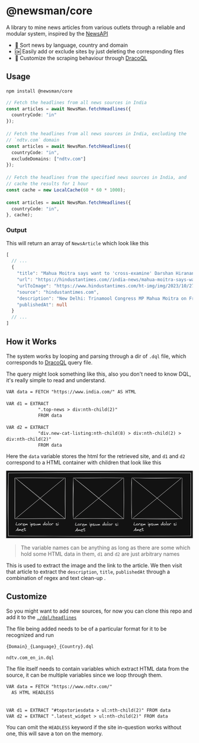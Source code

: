 # @newsman/core

A library to mine news articles from various outlets through a reliable and modular system, inspired by the [NewsAPI](https://newsapi.org)

- :newspaper: Sort news by language, country and domain
- :ok: Easily add or exclude sites by just deleting the corresponding files
- :dragon: Customize the scraping behaviour through [DracoQL](https://github.com/aadv1k/DracoQL)

## Usage

```bash
npm install @newsman/core
```

```typescript
// Fetch the headlines from all news sources in India
const articles = await NewsMan.fetchHeadlines({
  countryCode: "in"
});

// Fetch the headlines from all news sources in India, excluding the 
// `ndtv.com` domain
const articles = await NewsMan.fetchHeadlines({
  countryCode: "in",
  excludeDomains: ["ndtv.com"]
});

// Fetch the headlines from the specified news sources in India, and 
// cache the results for 1 hour
const cache = new LocalCache(60 * 60 * 1000);

const articles = await NewsMan.fetchHeadlines({
  countryCode: "in",
}, cache);
```

### Output

This will return an array of `NewsArticle` which look like this

```typescript
[
  // ...
  {
    "title": "Mahua Moitra says want to 'cross-examine' Darshan Hiranandani, demands list of alleged gifts",
    "url": "https://hindustantimes.com//india-news/mahua-moitra-says-want-to-cross-examine-darshan-hiranandani-demands-list-of-alleged-gifts-101698399539637.html",
    "urlToImage": "https://www.hindustantimes.com/ht-img/img/2023/10/27/148x111/ANI-20230810024-0_1698399789548_1698399816949.jpg",
    "source": "hindustantimes.com",
    "description": "New Delhi: Trinamool Congress MP Mahua Moitra on Friday told the Ethics Committee of Lok Sabha that businessman Darshan Hiranandani's recent affidavit against her was “scant on detail and provides no actual inventory”... (truncated) [+530 chars]",
    "publishedAt": null
  }
  // ...
]
```

## How it Works

The system works by looping and parsing through a dir of `.dql` file, which corresponds to [DracoQL](https://github.com/aadv1k/DracoQL) query file. 

The query might look something like this, also you don't need to know DQL, it's really simple to read and understand.

```cql
VAR data = FETCH "https://www.india.com/" AS HTML

VAR d1 = EXTRACT 
            ".top-news > div:nth-child(2)" 
            FROM data

VAR d2 = EXTRACT 
            "div.new-cat-listing:nth-child(8) > div:nth-child(2) > div:nth-child(2)" 
            FROM data
```

Here the `data` variable stores the html for the retrieved site, and `d1` and `d2` correspond to a HTML container with children that look like this

![Image that shows a list-view](./docs/reference-1.png)

> The variable names can be anything as long as there are some which hold some HTML data in them, `d1` and `d2` are just arbitrary names 

This is used to extract the image and the link to the article. We then visit that article to extract the `description`, `title`, `publishedAt` through a combination of regex and text clean-up .

## Customize

So you might want to add new sources, for now you can clone this repo and add it to the [`./dql/headlines`](./dql/headlines)

The file being added needs to be of a particular format for it to be recognized and run 

```
{Domain}_{Language}_{Country}.dql
```

```
ndtv.com_en_in.dql
```

The file itself needs to contain variables which extract HTML data from the source, it can be multiple variables since we loop through them.

```cql
VAR data = FETCH "https://www.ndtv.com/"
  AS HTML HEADLESS


VAR d1 = EXTRACT "#topstoriesdata > ul:nth-child(2)" FROM data
VAR d2 = EXTRACT ".latest_widget > ul:nth-child(2)" FROM data
```

You can omit the `HEADLESS` keyword if the site in-question works without one, this will save a ton on the memory.
